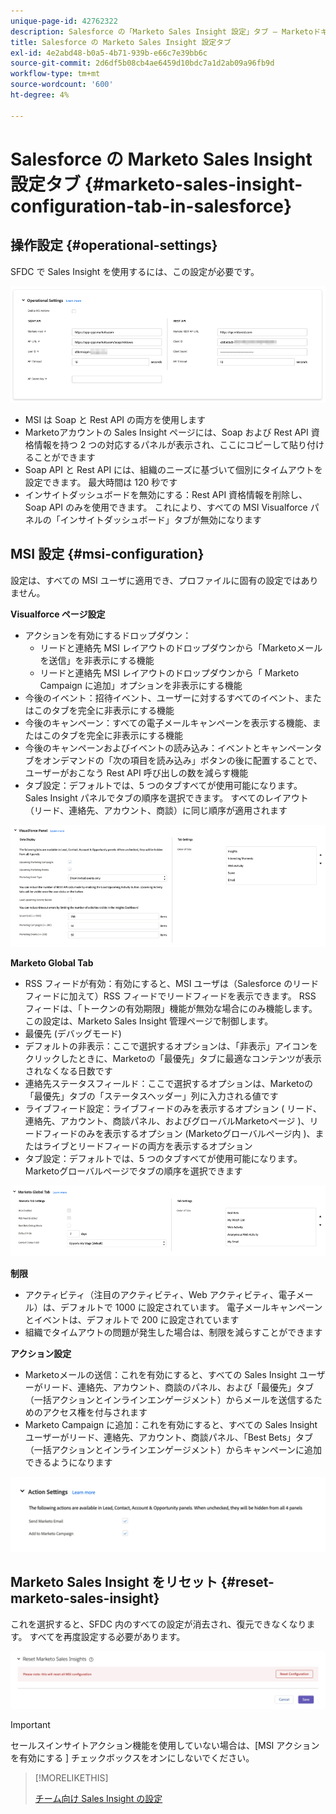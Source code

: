 ```yaml
---
unique-page-id: 42762322
description: Salesforce の「Marketo Sales Insight 設定」タブ — Marketoドキュメント — 製品ドキュメント
title: Salesforce の Marketo Sales Insight 設定タブ
exl-id: 4e2abd48-b0a5-4b71-939b-e66c7e39bb6c
source-git-commit: 2d6df5b08cb4ae6459d10bdc7a1d2ab09a96fb9d
workflow-type: tm+mt
source-wordcount: '600'
ht-degree: 4%

---
```


# Salesforce の Marketo Sales Insight 設定タブ {#marketo-sales-insight-configuration-tab-in-salesforce}

## 操作設定 {#operational-settings}

SFDC で Sales Insight を使用するには、この設定が必要です。

![](assets/marketo-sales-insight-configuration-tab-in-salesforce-1.png)

* MSI は Soap と Rest API の両方を使用します
* Marketoアカウントの Sales Insight ページには、Soap および Rest API 資格情報を持つ 2 つの対応するパネルが表示され、ここにコピーして貼り付けることができます
* Soap API と Rest API には、組織のニーズに基づいて個別にタイムアウトを設定できます。 最大時間は 120 秒です
* インサイトダッシュボードを無効にする：Rest API 資格情報を削除し、Soap API のみを使用できます。 これにより、すべての MSI Visualforce パネルの「インサイトダッシュボード」タブが無効になります

## MSI 設定 {#msi-configuration}

設定は、すべての MSI ユーザに適用でき、プロファイルに固有の設定ではありません。

**Visualforce ページ設定**

* アクションを有効にするドロップダウン：
   * リードと連絡先 MSI レイアウトのドロップダウンから「Marketoメールを送信」を非表示にする機能
   * リードと連絡先 MSI レイアウトのドロップダウンから「 Marketo Campaign に追加」オプションを非表示にする機能
* 今後のイベント：招待イベント、ユーザーに対するすべてのイベント、またはこのタブを完全に非表示にする機能
* 今後のキャンペーン：すべての電子メールキャンペーンを表示する機能、またはこのタブを完全に非表示にする機能
* 今後のキャンペーンおよびイベントの読み込み：イベントとキャンペーンタブをオンデマンドの「次の項目を読み込み」ボタンの後に配置することで、ユーザーがおこなう Rest API 呼び出しの数を減らす機能
* タブ設定：デフォルトでは、5 つのタブすべてが使用可能になります。 Sales Insight パネルでタブの順序を選択できます。 すべてのレイアウト（リード、連絡先、アカウント、商談）に同じ順序が適用されます

![](assets/marketo-sales-insight-configuration-tab-in-salesforce-2.png)

**Marketo Global Tab**

* RSS フィードが有効：有効にすると、MSI ユーザは（Salesforce のリードフィードに加えて）RSS フィードでリードフィードを表示できます。 RSS フィードは、「トークンの有効期限」機能が無効な場合にのみ機能します。 この設定は、Marketo Sales Insight 管理ページで制御します。
* 最優先 (デバッグモード)
* デフォルトの非表示：ここで選択するオプションは、「非表示」アイコンをクリックしたときに、Marketoの「最優先」タブに最適なコンテンツが表示されなくなる日数です
* 連絡先ステータスフィールド：ここで選択するオプションは、Marketoの「最優先」タブの「ステータスヘッダー」列に入力される値です
* ライブフィード設定：ライブフィードのみを表示するオプション ( リード、連絡先、アカウント、商談パネル、およびグローバルMarketoページ )、リードフィードのみを表示するオプション (Marketoグローバルページ内 )、またはライブとリードフィードの両方を表示するオプション
* タブ設定：デフォルトでは、5 つのタブすべてが使用可能になります。 Marketoグローバルページでタブの順序を選択できます

![](assets/marketo-sales-insight-configuration-tab-in-salesforce-3.png)

**制限**

* アクティビティ（注目のアクティビティ、Web アクティビティ、電子メール）は、デフォルトで 1000 に設定されています。 電子メールキャンペーンとイベントは、デフォルトで 200 に設定されています
* 組織でタイムアウトの問題が発生した場合は、制限を減らすことができます

**アクション設定**

* Marketoメールの送信：これを有効にすると、すべての Sales Insight ユーザーがリード、連絡先、アカウント、商談のパネル、および「最優先」タブ（一括アクションとインラインエンゲージメント）からメールを送信するためのアクセス権を付与されます
* Marketo Campaign に追加：これを有効にすると、すべての Sales Insight ユーザーがリード、連絡先、アカウント、商談パネル、「Best Bets」タブ（一括アクションとインラインエンゲージメント）からキャンペーンに追加できるようになります

![](assets/marketo-sales-insight-configuration-tab-in-salesforce-4.png)

## Marketo Sales Insight をリセット {#reset-marketo-sales-insight}

これを選択すると、SFDC 内のすべての設定が消去され、復元できなくなります。 すべてを再度設定する必要があります。

![](assets/marketo-sales-insight-configuration-tab-in-salesforce-5.png)

>[!IMPORTANT]
>
>セールスインサイトアクション機能を使用していない場合は、[MSI アクションを有効にする ] チェックボックスをオンにしないでください。

>[!MORELIKETHIS]
>
>[チーム向け Sales Insight の設定](/help/marketo/product-docs/marketo-sales-insight/msi-for-salesforce/configuration/setting-up-sales-insight-for-your-team.md)
